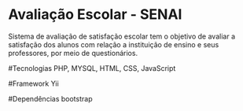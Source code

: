 Avaliação Escolar - SENAI
============================

Sistema de avaliação de satisfação escolar tem o objetivo de avaliar a satisfação dos alunos com relação a instituição de ensino e seus professores, por meio de questionários.

#Tecnologias
PHP, MYSQL, HTML, CSS, JavaScript

#Framework
Yii

#Dependências
bootstrap
